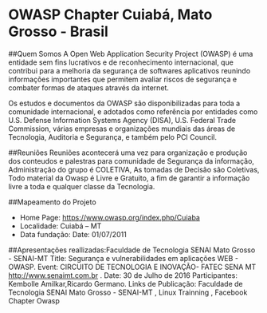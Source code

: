 OWASP Chapter Cuiabá, Mato Grosso - Brasil 
============
##Quem Somos 
A Open Web Application Security Project (OWASP) é uma entidade sem fins lucrativos e de reconhecimento internacional, que contribui para a melhoria da segurança de softwares aplicativos reunindo informações importantes que permitem avaliar riscos de segurança e combater formas de ataques através da internet.

Os estudos e documentos da OWASP são disponibilizadas para toda a comunidade internacional, e adotados como referência por entidades como U.S. Defense Information Systems Agency (DISA), U.S. Federal Trade Commission, várias empresas e organizações mundiais das áreas de Tecnologia, Auditoria e Segurança, e também pelo PCI Council.

##Reuniões
Reuniões acontecerá uma vez para organização  e produção dos conteudos e palestras para comunidade de Segurança da informação, Administração do grupo é COLETIVA, As tomadas de Decisão são Coletivas, Todo material da Owasp é Livre e Gratuito, a fim de garantir a informação livre a toda e qualquer classe da Tecnologia.

##Mapeamento do Projeto
* Home Page: https://www.owasp.org/index.php/Cuiaba
* Localidade: Cuiabá – MT
* Data fundação: Date: 01/07/2011

##Apresentações reallizadas:Faculdade de Tecnologia SENAI Mato Grosso - SENAI-MT 
Title: Segurança e vulnerabilidades em aplicações WEB - OWASP.
Event: CIRCUITO DE TECNOLOGIA E INOVAÇÃO- FATEC SENA MT http://www.senaimt.com.br . 
Date: 30 de Julho de 2016 
Participantes: Kembolle Amilkar,Ricardo Germano. 
Links de Publicação: Faculdade de Tecnologia SENAI Mato Grosso - SENAI-MT , Linux Trainning , Facebook Chapter Owasp
